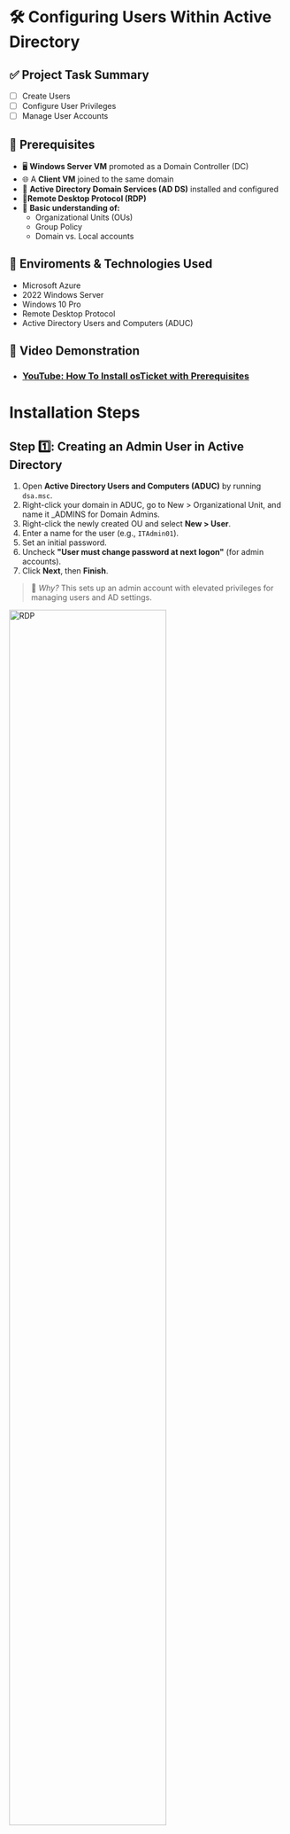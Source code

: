 <h1> 🛠️ Configuring Users Within Active Directory </h1>

## ✅ Project Task Summary

- [ ] Create Users
- [ ] Configure User Privileges
- [ ] Manage User Accounts

## 📌 Prerequisites
- 🖥️ **Windows Server VM** promoted as a Domain Controller (DC)
- 🌐 A **Client VM** joined to the same domain
- 💼 **Active Directory Domain Services (AD DS)** installed and configured
- 📡**Remote Desktop Protocol (RDP)**
- 🧠 **Basic understanding of:**
  - Organizational Units (OUs)
  - Group Policy
  - Domain vs. Local accounts

    
## 🔗 Enviroments & Technologies Used 
-  Microsoft Azure
-  2022 Windows Server
-  Windows 10 Pro
-  Remote Desktop Protocol
-  Active Directory Users and Computers (ADUC)

  ## 🎥 Video Demonstration

- ### [YouTube: How To Install osTicket with Prerequisites](https://www.youtube.com)

<h1> Installation Steps </h1>

## Step 1️⃣: Creating an Admin User in Active Directory

1. Open **Active Directory Users and Computers (ADUC)** by running `dsa.msc`.
2. Right-click your domain in ADUC, go to New > Organizational Unit, and name it _ADMINS for Domain Admins.
3. Right-click the newly created OU and select **New > User**.
4. Enter a name for the user (e.g., `ITAdmin01`).
5. Set an initial password.
6. Uncheck **"User must change password at next logon"** (for admin accounts).
7. Click **Next**, then **Finish**.

> 📌 *Why?* This sets up an admin account with elevated privileges for managing users and AD settings.
<p>
<img src="https://imgur.com/gJK152u.png" height="75%" width="75%" alt="RDP">
</p>

<br>
<br>

## Step 2️⃣: Assigning Admin Privileges

1. Right-click the new user (e.g., `ITAdmin01`) → **Properties**.
2. Go to the **Member Of** tab → Click **Add**.
3. Type **Domain Admins**, then click **Apply** → **OK**.

> 📌 *Why?* Adding the user to the **Domain Admins** group gives them full administrative rights over Active Directory.

 
<p>
<img src="https://imgur.com/BkseNo2.png" height="85%" width="85%" alt="Server Manager">
</p>

<br>
<br>

## Step 3️⃣: Creating a Standard User (New Employee)

1. Open **ADUC** → Right-click on the **Users** container → **New > User**.
2. Enter the user's **First and Last Name**.
3. Set an initial password.
4. Uncheck **"Password never expires"**.
5. Keep **"User must change password at next logon"** unchecked! (We're only doing this for RDP Issues)
6. Click **Next**, then **Finish**.

> 📌 *Why?* Simulates onboarding a new employee with standard domain-level access.

<p>
<img src="https://imgur.com/FF97f1z.png" height="30%" width="60%" alt="Firewall">
</p>

<br>
<br>

## Step 4️⃣: Managing User Accounts (Day-to-Day IT Tasks)

1. Resetting Passwords
  - Right-click the user → **Reset Password** → Enter new password.

2. Disabling or Removing Users
  - Right-click the user → **Disable Account** (useful when offboarding).
  - To delete a user: Right-click → **Delete**.

3. Modifying User Properties
  - Open a user's **Properties** to configure:
  - **Profile Path** (for Roaming Profiles)
  - **Logon Hours** (set login time restrictions)
  - **Group Memberships** (adjust user permissions)

> 📌 *Why?* These are daily tasks for IT Help Desk & System Admins to maintain user access and security.



<p>
<img src="https://imgur.com/mUejQPQ.png" height="40%" width="70%" alt="Command Prompt">
</p>

<br>
<br>

## Step 5️⃣: Verifying User Login & Password Policy

1. On the **Client VM**, login as the **new user**.
2. On the **Admin VM**, go to the **new user account** and select **"Reset password at next login"**.
3. Back on the **Client VM**, open **Command Prompt** and run the following command to update Group Policy: *gpupdate /force*
4. Press **Ctrl + Fn + Alt + End** to lock the **Client VM**.
5. Attempt to **log in again** with the new user’s credentials.
6. The system will prompt the user to **change their password**.

📌 **Why?** This ensures users comply with password policies before accessing resources.

